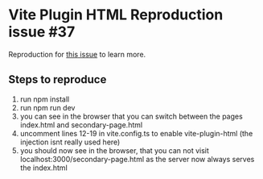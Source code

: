 # Vite Plugin HTML Reproduction issue #37

Reproduction for  [this issue](https://github.com/vbenjs/vite-plugin-html/issues/37) to learn more.

## Steps to reproduce

1. run npm install
2. run npm run dev
3. you can see in the browser that you can switch between the pages index.html and secondary-page.html
4. uncomment lines 12-19 in vite.config.ts to enable vite-plugin-html (the injection isnt really used here)
5. you should now see in the browser, that you can not visit localhost:3000/secondary-page.html as the server now always serves the index.html